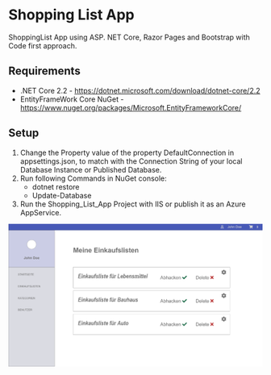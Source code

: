 # Shopping List App
ShoppingList App using ASP. NET Core, Razor Pages and Bootstrap with Code first approach.

## Requirements
* .NET Core 2.2 - https://dotnet.microsoft.com/download/dotnet-core/2.2
* EntityFrameWork Core NuGet - https://www.nuget.org/packages/Microsoft.EntityFrameworkCore/

## Setup
1. Change the Property value of the property DefaultConnection in appsettings.json,
  to match with the Connection String of your local Database Instance or Published Database.
2. Run following Commands in NuGet console: 
   * dotnet restore
   * Update-Database
3. Run the Shopping_List_App Project with IIS or publish it as an Azure AppService.


![alt "Shopping List App](images/design.PNG "Shopping List App")
